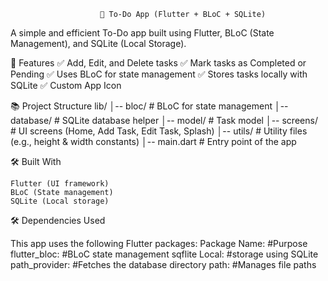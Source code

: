                         📝 To-Do App (Flutter + BLoC + SQLite)

A simple and efficient To-Do app built using Flutter, BLoC (State Management), and SQLite (Local
Storage).

📌 Features
✅ Add, Edit, and Delete tasks
✅ Mark tasks as Completed or Pending
✅ Uses BLoC for state management
✅ Stores tasks locally with SQLite
✅ Custom App Icon

📚 Project Structure
lib/
│-- bloc/ # BLoC for state management
│-- database/ # SQLite database helper
│-- model/ # Task model
│-- screens/ # UI screens (Home, Add Task, Edit Task, Splash)
│-- utils/ # Utility files (e.g., height & width constants)
│-- main.dart # Entry point of the app

🛠 Built With

    Flutter (UI framework)
    BLoC (State management)
    SQLite (Local storage)

🛠 Dependencies Used

This app uses the following Flutter packages:
Package Name:    #Purpose
flutter_bloc:    #BLoC state management
sqflite Local: #storage using SQLite
path_provider:    #Fetches the database directory
path:    #Manages file paths



